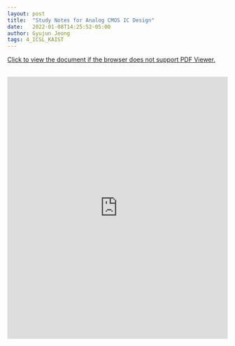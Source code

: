 ```yaml
---
layout: post
title:  "Study Notes for Analog CMOS IC Design"
date:   2022-01-08T14:25:52-05:00
author: Gyujun Jeong
tags: 4_ICSL_KAIST
---
```


<a href="https://drive.google.com/file/d/1D0NbrVrMHSvzKVHeSDCTt1Jw2WhbXIqY/preview" target="_blank">Click to view the document if the browser does not support PDF Viewer.</a><br><br>
<iframe src="https://drive.google.com/file/d/1D0NbrVrMHSvzKVHeSDCTt1Jw2WhbXIqY/preview" style="width:100%; height:600px;" frameborder="0"></iframe>
